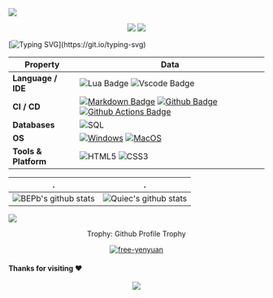 ![](assets/Bottom_up.svg)

<!--   my-icons -->
<p align="center">
    <a href="https://github.com/free-yenyuan/free-yenyuan"><img src="https://img.shields.io/badge/status-updating-brightgreen.svg"></a>
    <a href="https://github.com/BEPb/BEPb/network/members"><img src="https://img.shields.io/github/forks/free-yenyuan/free-yenyuan.svg?color=blue&logo=github"></a>  
</p>

<!--   my-ticker -->    
[![Typing SVG](https://readme-typing-svg.herokuapp.com?color=%2336BCF7&center=true&vCenter=true&width=600&lines=Hi+there+👋,+I+am+Yen;+Welcome+to+My+Profile!;I+was+a+Game+Designer.;Now+I+am+a+Product+Manager.)](https://git.io/typing-svg)


<!--   my-skils -->

| Property                                        | Data                                                                                                                                                                                                                                                                                                                                                                                                                                                                                                                                                                                                                                                                                                                                                                                                                                                                                                                                                                                                                                                                                                                                                                                                                                                                                                                                                                                                                                                                                                                                                                                                                                                                                                                                                                                                            |
|-------------------------------------------------|-----------------------------------------------------------------------------------------------------------------------------------------------------------------------------------------------------------------------------------------------------------------------------------------------------------------------------------------------------------------------------------------------------------------------------------------------------------------------------------------------------------------------------------------------------------------------------------------------------------------------------------------------------------------------------------------------------------------------------------------------------------------------------------------------------------------------------------------------------------------------------------------------------------------------------------------------------------------------------------------------------------------------------------------------------------------------------------------------------------------------------------------------------------------------------------------------------------------------------------------------------------------------------------------------------------------------------------------------------------------------------------------------------------------------------------------------------------------------------------------------------------------------------------------------------------------------------------------------------------------------------------------------------------------------------------------------------------------------------------------------------------------------------------------------------------------|
| **Language / IDE**                              | ![Lua Badge](https://img.shields.io/badge/-Lua-000080?style=flat&logo=Lua&logoColor=white) ![Vscode Badge](https://img.shields.io/badge/-VSCode-3776AB?style=flat&logo=visualstudiocode&logoColor=white)                                                                                                                                                                                                                                                                                                                                                                                                                                                                                                       |
| **CI / CD**                                     | [![Markdown Badge](https://img.shields.io/badge/-Markdown-2088FF?style=flat&logo=Markdown&logoColor=white)](https://github.com/free-yenyuan/free-yenyuan) [![Github Badge](https://img.shields.io/badge/-Github%20-2088FF?style=flat&logo=Github&logoColor=white)](https://github.com/free-yenyuan/free-yenyuan) [![Github Actions Badge](https://img.shields.io/badge/-Git%20-2088FF?style=flat&logo=Git&logoColor=white)](https://github.com/free-yenyuan/free-yenyuan)                                                                                                                                                                                                                                                                                                                                                                                                                                                                                                                                                                                                                                                                                                                                                                                                                                                                                                                                                                                                                                                                                                                                                                                                                                                                                                                                                                                       |
| **Databases**                                   |  <img src="https://camo.githubusercontent.com/c44ec7dbcddd4dea22204197ce11e45bea3ef03ff97e45294bf66ea793527706/68747470733a2f2f696d672e736869656c64732e696f2f62616467652f2d53514c2d626c61636b3f7374796c653d666c61742d737175617265266c6f676f3d706f737467726573716c266c6f676f436f6c6f723d626c7565" alt="SQL" data-canonical-src="https://img.shields.io/badge/-SQL-black?style=flat-square&amp;logo=postgresql&amp;logoColor=blue" style="max-width: 100%;">                                                                                                                                                                                                                                                                                                                                                                                                                                                                                                                                                                                                                                                                                                                                                                                                                                                                                                                                               |
| **OS**                                          | <a target="_blank" rel="noopener noreferrer" href="https://camo.githubusercontent.com/b44114213a5a462903bd69611bb6846f1dc41fe6f3230bd37c67c3d4eb65f08c/68747470733a2f2f696d672e736869656c64732e696f2f62616467652f2d57696e646f77732d626c61636b3f7374796c653d666c61742d737175617265266c6f676f3d77696e646f7773266c6f676f436f6c6f723d626c7565"><img src="https://camo.githubusercontent.com/b44114213a5a462903bd69611bb6846f1dc41fe6f3230bd37c67c3d4eb65f08c/68747470733a2f2f696d672e736869656c64732e696f2f62616467652f2d57696e646f77732d626c61636b3f7374796c653d666c61742d737175617265266c6f676f3d77696e646f7773266c6f676f436f6c6f723d626c7565" alt="Windows" data-canonical-src="https://img.shields.io/badge/-Windows-black?style=flat-square&amp;logo=windows&amp;logoColor=blue" style="max-width: 100%;"></a> <a target="_blank" rel="noopener noreferrer" href="https://img.shields.io/badge/-MacOS-000000?style=flat&logo=apple&logoColor=white"><img src="https://img.shields.io/badge/-MacOS-000000?style=flat&logo=apple&logoColor=white" alt="MacOS" data-canonical-src="https://img.shields.io/badge/-MacOS-000000?style=flat&logo=apple&logoColor=white" style="max-width: 100%;"></a>                                                                                                                                                                                                                                                                           |
| **Tools & Platform**                            | ![HTML5](https://img.shields.io/badge/HTML5-E34F26?style=for-the-badge&logo=html5&logoColor=white) ![CSS3](https://img.shields.io/badge/CSS3-1572B6?style=for-the-badge&logo=css3&logoColor=white)                                                                                                                                                                                                                                                                                                                                                                                                                                                                                                                                                                                                                                         


| .                                                                                                                                       | .                                                                                                                         |
|-----------------------------------------------------------------------------------------------------------------------------------------|---------------------------------------------------------------------------------------------------------------------------|
| ![BEPb's github stats](https://github-readme-stats.vercel.app/api?username=free-yenyuan&show_icons=true&theme=radical&include_all_commits=true) | ![Quiec's github stats](https://github-readme-stats.vercel.app/api/top-langs/?username=free-yenyuan&theme=radical&layout=compact) |

<img src="https://github-readme-streak-stats.herokuapp.com/?user=free-yenyuan"></img>


<div align="center">
<summary>Trophy: Github Profile Trophy</summary>
</div>

<p align="center"> 
<a href="https://github.com/ryo-ma/github-profile-trophy"><img src="https://github-profile-trophy.vercel.app/?username=free-yenyuan" alt="free-yenyuan" /></a>
</p>

   




#### Thanks for visiting :heart:

<p align="center"> 
<img src="https://profile-counter.glitch.me/free-yenyuan/count.svg">  




</p>
